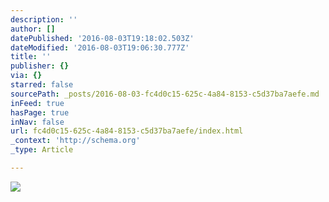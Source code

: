```yaml
---
description: ''
author: []
datePublished: '2016-08-03T19:18:02.503Z'
dateModified: '2016-08-03T19:06:30.777Z'
title: ''
publisher: {}
via: {}
starred: false
sourcePath: _posts/2016-08-03-fc4d0c15-625c-4a84-8153-c5d37ba7aefe.md
inFeed: true
hasPage: true
inNav: false
url: fc4d0c15-625c-4a84-8153-c5d37ba7aefe/index.html
_context: 'http://schema.org'
_type: Article

---
```

![](https://the-grid-user-content.s3-us-west-2.amazonaws.com/931ae94a-38ba-4408-8e1c-be6156fa96e5.png)